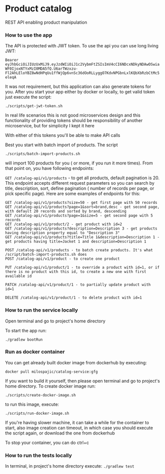 # Product catalog

REST API enabling product manipulation

### How to use the app

The API is protected with JWT token. To use the api you can use long living JWT: 

`Bearer eyJhbGciOiJIUzUxMiJ9.eyJzdWIiOiJ1c2VybmFtZSIsImV4cCI6NDcxNDkyNDAwOSwiaWF0IjoxNTYxMzI0MDA5fQ.U6arTWzxzu-Fl2AhLEloYBZ8wNdHPqUu1ffWjQp6vnSc36dOoRLLyggO7KdvNPGbnLxlKQbXbRzbCtMc5eleqA`

It was not requirement, but this application can also generate tokens for you. After you start your app either by docker or locally, to get valid token just execute the script: 

`./scripts/get-jwt-token.sh`

In real life scenarios this is not good microservices design and this functionality of providing tokens should be responsibility of another microservice, but for simplicity I kept it here

With either of this tokens you'll be able to make API calls

Best you start with batch import of products. The script

`./scripts/batch-import-products.sh`

will import 100 products for you ( or more, if you run it more times). From that point on, you have following endpoints:

`GET /catalog-api/v1/products` - to get all products, default pagination is 20. This endpoint accepts different request parameters so you can search by title, description, sort, define pagination ( number of records per page, or pick specific page). Here are some examples of endpoints for this:

```
GET /catalog-api/v1/products?size=50 - get first page with 50 records 
GET /catalog-api/v1/products?page=1&sort=brand,desc - get second page, with default 20 records and sorted by brand, descending
GET /catalog-api/v1/products?page=1&size=5 - get second page with 5 records
GET /catalog-api/v1/product/2 - get product with id=2
GET /catalog-api/v1/products?description=Description 3 - get products having description property equal to "Description 3"
GET /catalog-api/v1/products?title=Title 1&description=Description 1 - get products having title=Jacket 1 and description=Description 1

POST /catalog-api/v1/products - to batch create products. It's what /script/batch-import-products.sh does
POST /catalog-api/v1/product - to create one product

PUT /catalog-api/v1/product/1 - to override a product with id=1, or if there is no product with this id, to create a new one with first available id

PATCH /catalog-api/v1/product/1 - to partially update product with id=1

DELETE /catalog-api/v1/product/1 - to delete product with id=1
```

### How to run the service locally

Open terminal and go to project's home directory

To start the app run:

`./gradlew bootRun`

### Run as docker container

You can get already built docker image from dockerhub by executing:

`docker pull milospajic/catalog-service:gfg`

If you want to build it yourself, then please open terminal and go to project's home directory. To create docker image run:

`./scripts/create-docker-image.sh`

to run this image, execute:

`./scripts/run-docker-image.sh`

If you're having slower machine, it can take a while for the container to start, also image creation can timeout, in which case you should execute the script again, or download the one from dockerhub

To stop your container, you can do ctrl+c

### How to run the tests locally

In terminal, in project's home directory execute: 
`./gradlew test`


